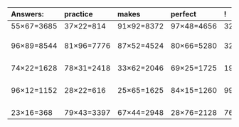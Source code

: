 | Answers: | practice | makes | perfect | ! |
| :--- | :--- | :--- | :--- | :--- |
| 55×67=3685 | 37×22=814 | 91×92=8372 | 97×48=4656 | 32×13=416 | 
|   |   |   |   |   | 
|   |   |   |   |   | 
|   |   |   |   |   | 
| 96×89=8544 | 81×96=7776 | 87×52=4524 | 80×66=5280 | 32×78=2496 | 
|   |   |   |   |   | 
|   |   |   |   |   | 
|   |   |   |   |   | 
|   |   |   |   |   | 
| 74×22=1628 | 78×31=2418 | 33×62=2046 | 69×25=1725 | 19×47=893 | 
|   |   |   |   |   | 
|   |   |   |   |   | 
|   |   |   |   |   | 
|   |   |   |   |   | 
| 96×12=1152 | 28×22=616 | 25×65=1625 | 84×15=1260 | 99×64=6336 | 
|   |   |   |   |   | 
|   |   |   |   |   | 
|   |   |   |   |   | 
|   |   |   |   |   | 
| 23×16=368 | 79×43=3397 | 67×44=2948 | 28×76=2128 | 76×77=5852 | 

